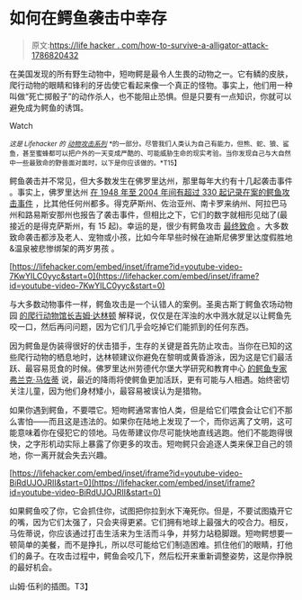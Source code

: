 # 如何在鳄鱼袭击中幸存

> 原文:[https://life hacker . com/how-to-survive-a-alligator-attack-1786820432](https://lifehacker.com/how-to-survive-an-alligator-attack-1786820432)

在美国发现的所有野生动物中，短吻鳄是最令人生畏的动物之一。它有鳞的皮肤，爬行动物的眼睛和锋利的牙齿使它看起来像一个真正的怪物。事实上，他们用一种叫做“死亡掷骰子”的动作杀人，也不能阻止恐惧。但是只要有一点知识，你就可以避免成为鳄鱼的诱饵。

Watch

<small>*这是 Lifehacker 的*</small> [<small>*动物攻击系列*</small>](http://lifehacker.com/tag/Animal-Attacks) <small>*的一部分。尽管我们人类认为自己有能力，但熊、蛇、狼、鲨鱼，甚至蜜蜂都可以把户外的一天变成严酷的、可能威胁生命的现实考验。当你发现自己与大自然中一些最致命的野兽面对面时，以下是你应该做的。*T15】</small>

鳄鱼袭击并不常见，但大多数发生在佛罗里达州，那里每年大约有十几起袭击事件 。事实上，佛罗里达州 [在 1948 年至 2004 年间有超过 330 起记录在案的鳄鱼攻击事件](http://www.wemjournal.org/article/S1080-6032(05)70375-6/abstract) ，比其他任何州都多。得克萨斯州、佐治亚州、南卡罗来纳州、阿拉巴马州和路易斯安那州也报告了袭击事件，但相比之下，它们的数字就相形见绌了(最接近的是得克萨斯州，有 15 起)。幸运的是，很少有鳄鱼攻击 [最终致命](https://en.wikipedia.org/wiki/List_of_fatal_alligator_attacks_in_the_United_States) 。大多数致命袭击都涉及老人、宠物或小孩，比如今年早些时候在迪斯尼佛罗里达度假胜地&温泉被悲惨绑架的两岁男孩 。

 [https://lifehacker.com/embed/inset/iframe?id=youtube-video-7KwYILC0yyc&start=0](https://lifehacker.com/embed/inset/iframe?id=youtube-video-7KwYILC0yyc&start=0) 

与大多数动物事件一样，鳄鱼攻击是一个认错人的案例。圣奥古斯丁鳄鱼农场动物园 [的爬行动物馆长吉姆·达林顿](https://www.alligatorfarm.com/) 解释说，仅仅是在浑浊的水中溅水就足以让鳄鱼先咬一口，然后再问问题，因为它们几乎会吃掉它们能抓到的任何东西。

因为鳄鱼是伪装得很好的伏击猎手，生存的关键是首先防止攻击。当你在已知的这些爬行动物的栖息地时，达林顿建议你避免在黎明或黄昏游泳，因为这是它们最活跃、最容易觅食的时候。佛罗里达州劳德代尔堡大学研究和教育中心 [的鳄鱼专家弗兰克·马佐蒂](http://flrec.ifas.ufl.edu/) 说，最近的降雨将使鳄鱼更加活跃，更有可能与人相遇。始终密切关注儿童，因为他们身材矮小，最容易被误认为是猎物。

如果你遇到鳄鱼，不要喂它。短吻鳄通常害怕人类，但是给它们喂食会让它们不那么害怕——而且这是违法的。如果你在陆地上发现了一个，而你远离了文明，这可能意味着你在侵犯它的领地。马佐蒂建议你尽可能快地直线逃跑。他们不能跑得很快，之字形机动实际上暴露了你更多的攻击。短吻鳄只会追逐人类来保卫自己的领地，你一离开就会失去兴趣。

 [https://lifehacker.com/embed/inset/iframe?id=youtube-video-BiRdUJOJRII&start=0](https://lifehacker.com/embed/inset/iframe?id=youtube-video-BiRdUJOJRII&start=0) 

如果鳄鱼咬了你，它会抓住你，试图把你拉到水下淹死你。但是，不要试图撬开它的嘴，因为它们太强了，只会夹得更紧。它们拥有地球上最强大的咬合力。相反，马佐蒂说，你应该通过打击生活来为生活而斗争，并努力站稳脚跟。短吻鳄想要一顿简单的美餐，而不是挣扎，所以尽可能给它们制造困难。抓住他们的眼睛，打他们的鼻子。在攻击过程中，鳄鱼会咬几下，然后松开来重新调整姿势，这是你挣脱的最好机会。

山姆·伍利的插图。T3】